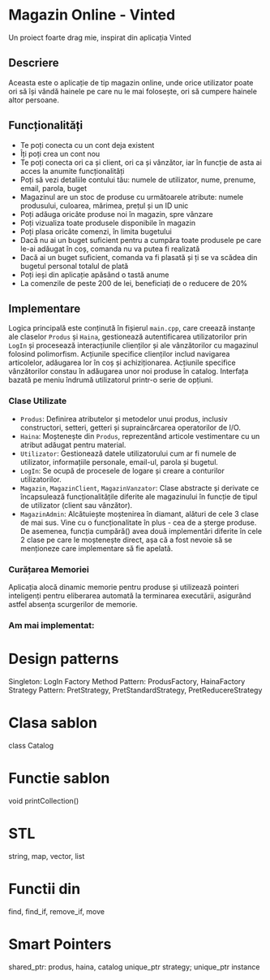 # Magazin Online - Vinted
Un proiect foarte drag mie, inspirat din aplicația Vinted

## Descriere
Aceasta este o aplicație de tip magazin online, unde orice utilizator poate ori să își vândă hainele pe care nu le mai folosește, ori să cumpere hainele altor persoane.

## Funcționalități
- Te poți conecta cu un cont deja existent
- Îți poți crea un cont nou
- Te poți conecta ori ca și client, ori ca și vânzător, iar în funcție de asta ai acces la anumite funcționalități
- Poți să vezi detaliile contului tău: numele de utilizator, nume, prenume, email, parola, buget
- Magazinul are un stoc de produse cu următoarele atribute: numele produsului, culoarea, mărimea, prețul și un ID unic
- Poți adăuga oricâte produse noi în magazin, spre vânzare
- Poți vizualiza toate produsele disponibile în magazin
- Poți plasa oricâte comenzi, în limita bugetului
- Dacă nu ai un buget suficient pentru a cumpăra toate produsele pe care le-ai adăugat în coș, comanda nu va putea fi realizată
- Dacă ai un buget suficient, comanda va fi plasată și ți se va scădea din bugetul personal totalul de plată
- Poți ieși din aplicație apăsând o tastă anume
- La comenzile de peste 200 de lei, beneficiați de o reducere de 20%

## Implementare

Logica principală este conținută în fișierul `main.cpp`, care creează instanțe ale claselor `Produs` și `Haina`, gestionează autentificarea utilizatorilor prin `LogIn` și procesează interacțiunile clienților și ale vânzătorilor cu magazinul folosind polimorfism. Acțiunile specifice clienților includ navigarea articolelor, adăugarea lor în coș și achiziționarea. Acțiunile specifice vânzătorilor constau în adăugarea unor noi produse în catalog. Interfața bazată pe meniu îndrumă utilizatorul printr-o serie de opțiuni.

### Clase Utilizate
- `Produs`: Definirea atributelor și metodelor unui produs, inclusiv constructori, setteri, getteri și supraincărcarea operatorilor de I/O.
- `Haina`: Moștenește din `Produs`, reprezentând articole vestimentare cu un atribut adăugat pentru material.
- `Utilizator`: Gestionează datele utilizatorului cum ar fi numele de utilizator, informațiile personale, email-ul, parola și bugetul.
- `LogIn`: Se ocupă de procesele de logare și creare a conturilor utilizatorilor.
- `Magazin`, `MagazinClient`, `MagazinVanzator`: Clase abstracte și derivate ce încapsulează funcționalitățile diferite ale magazinului în funcție de tipul de utilizator (client sau vânzător).
- `MagazinAdmin`: Alcătuiește moștenirea în diamant, alături de cele 3 clase de mai sus. Vine cu o funcționalitate în plus - cea de a șterge produse. De asemenea, funcția cumpără() avea două implementări diferite în cele 2 clase pe care le moștenește direct, așa că a fost nevoie să se menționeze care implementare să fie apelată.

### Curățarea Memoriei
Aplicația alocă dinamic memorie pentru produse și utilizează pointeri inteligenți pentru eliberarea automată la terminarea executării, asigurând astfel absența scurgerilor de memorie.

### Am mai implementat: 
# Design patterns
Singleton: LogIn
Factory Method Pattern: ProdusFactory, HainaFactory
Strategy Pattern: PretStrategy, PretStandardStrategy, PretReducereStrategy
# Clasa sablon
class Catalog
# Functie sablon
void printCollection()
# STL
string, map, vector, list
# Functii din <algorithm>
find, find_if, remove_if, move
# Smart Pointers
shared_ptr: produs, haina, catalog
unique_ptr<PretStrategy> strategy; unique_ptr<LogIn> instance
